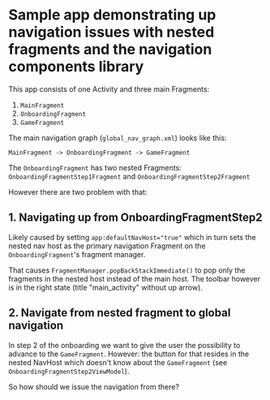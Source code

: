 # Sample app demonstrating up navigation issues with nested fragments and the navigation components library

This app consists of one Activity and three main Fragments:

1. `MainFragment`
2. `OnboardingFragment`
3. `GameFragment`

The main navigation graph (`global_nav_graph.xml`) looks like this:

```
MainFragment -> OnboardingFragment -> GameFragment
```

The `OnboardingFragment` has two nested Fragments: `OnboardingFragmentStep1Fragment` and `OnboardingFragmentStep2Fragment`

However there are two problem with that:

## 1. Navigating up from OnboardingFragmentStep2

Likely caused by setting `app:defaultNavHost="true"` which in turn sets the nested nav host as the primary navigation
Fragment on the `OnboardingFragment`'s fragment manager.

That causes `FragmentManager.popBackStackImmediate()` to pop only the fragments in the nested host instead of the main
host. The toolbar however is in the right state (title "main_activity" without up arrow).

## 2. Navigate from nested fragment to global navigation

In step 2 of the onboarding we want to give the user the possibility to advance to the `GameFragment`. However: the
button for that resides in the nested NavHost which doesn't know about the `GameFragment` (see
`OnboardingFragmentStep2ViewModel`).

So how should we issue the navigation from there?